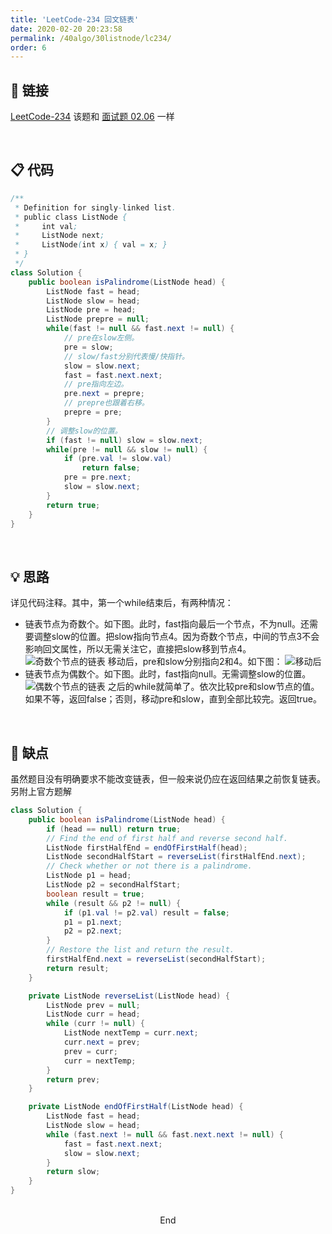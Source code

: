 ```yaml
---
title: 'LeetCode-234 回文链表'
date: 2020-02-20 20:23:58
permalink: /40algo/30listnode/lc234/
order: 6
---
```






## 🔗 链接
[LeetCode-234](https://leetcode-cn.com/problems/palindrome-linked-list/)
该题和 [面试题 02.06](https://leetcode-cn.com/problems/palindrome-linked-list-lcci/) 一样

<br/>

## 📋 代码
```java
/**
 * Definition for singly-linked list.
 * public class ListNode {
 *     int val;
 *     ListNode next;
 *     ListNode(int x) { val = x; }
 * }
 */
class Solution {
    public boolean isPalindrome(ListNode head) {
        ListNode fast = head;
        ListNode slow = head;
        ListNode pre = head;
        ListNode prepre = null;
        while(fast != null && fast.next != null) {
            // pre在slow左侧。
            pre = slow;
            // slow/fast分别代表慢/快指针。
            slow = slow.next;
            fast = fast.next.next;
            // pre指向左边。
            pre.next = prepre;
            // prepre也跟着右移。
            prepre = pre;
        }
        // 调整slow的位置。
        if (fast != null) slow = slow.next;
        while(pre != null && slow != null) {
            if (pre.val != slow.val)
                return false;
            pre = pre.next;
            slow = slow.next;
        }
        return true;
    }
}
```
<br/>

## 💡 思路
详见代码注释。其中，第一个while结束后，有两种情况：
- 链表节点为奇数个。如下图。此时，fast指向最后一个节点，不为null。还需要调整slow的位置。把slow指向节点4。因为奇数个节点，中间的节点3不会影响回文属性，所以无需关注它，直接把slow移到节点4。
![奇数个节点的链表](https://iyes.life/post-images/1582205737501.png)
移动后，pre和slow分别指向2和4。如下图：
![移动后](https://iyes.life/post-images/1582205868614.png)
- 链表节点为偶数个。如下图。此时，fast指向null。无需调整slow的位置。
![偶数个节点的链表](https://iyes.life/post-images/1582204878105.png)
之后的while就简单了。依次比较pre和slow节点的值。如果不等，返回false；否则，移动pre和slow，直到全部比较完。返回true。

<br/>

## 🎃 缺点
虽然题目没有明确要求不能改变链表，但一般来说仍应在返回结果之前恢复链表。
另附上官方题解
```java
class Solution {
    public boolean isPalindrome(ListNode head) {
        if (head == null) return true;
        // Find the end of first half and reverse second half.
        ListNode firstHalfEnd = endOfFirstHalf(head);
        ListNode secondHalfStart = reverseList(firstHalfEnd.next);
        // Check whether or not there is a palindrome.
        ListNode p1 = head;
        ListNode p2 = secondHalfStart;
        boolean result = true;
        while (result && p2 != null) {
            if (p1.val != p2.val) result = false;
            p1 = p1.next;
            p2 = p2.next;
        }        
        // Restore the list and return the result.
        firstHalfEnd.next = reverseList(secondHalfStart);
        return result;
    }

    private ListNode reverseList(ListNode head) {
        ListNode prev = null;
        ListNode curr = head;
        while (curr != null) {
            ListNode nextTemp = curr.next;
            curr.next = prev;
            prev = curr;
            curr = nextTemp;
        }
        return prev;
    }

    private ListNode endOfFirstHalf(ListNode head) {
        ListNode fast = head;
        ListNode slow = head;
        while (fast.next != null && fast.next.next != null) {
            fast = fast.next.next;
            slow = slow.next;
        }
        return slow;
    }
}
```

<br/>

<center>End</center>

